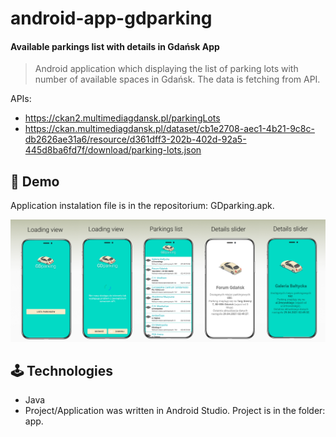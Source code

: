# android-app-gdparking

#### Available parkings list with details in Gdańsk App

> Android application which displaying the list of parking lots with number of available spaces in Gdańsk. The data is fetching from API.

APIs: 
- https://ckan2.multimediagdansk.pl/parkingLots
- https://ckan.multimediagdansk.pl/dataset/cb1e2708-aec1-4b21-9c8c-db2626ae31a6/resource/d361dff3-202b-402d-92a5-445d8ba6fd7f/download/parking-lots.json 

## 🔎 Demo
Application instalation file is in the repositorium: GDparking.apk.

![Screenshots from application](./screenshots_mobile.png)

## 🕹️ Technologies
- Java 
- Project/Application was written in Android Studio. Project is in the folder: app. 
